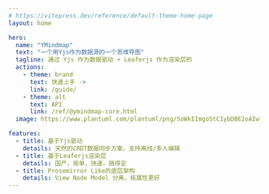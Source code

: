 ```yaml
---
# https://vitepress.dev/reference/default-theme-home-page
layout: home

hero:
  name: "YMindmap"
  text: "一个用Yjs作为数据源的一个思维导图"
  tagline: 通过 Yjs 作为数据驱动 + Leaferjs 作为渲染层的
  actions:
    - theme: brand
      text: 快速上手 -> 
      link: /guide/
    - theme: alt
      text: API
      link: /ref/@ymindmap-core.html
  image: https://www.plantuml.com/plantuml/png/SoWkIImgoStCIybDBE2oAIwfp4cruuBoNJ8JquiISnMgkHGKzDABKbFpG4mWS4fCpauloY_DIt7EpyalKiZ9JCye0Ii0IjTorNBPw4DDqbRmXPgjhQrWOmDMOsU7oj7LHU8uf0ALGxG00000

features:
  - title: 基于Yjs驱动
    details: 天然的CRDT数据同步方案，支持离线/多人编辑
  - title: 基于Leaferjs渲染层
    details: 国产，简单，快速，搞得定
  - title: Prosemirror Like的底层架构
    details: View Node Model 分离，拓展性更好
---
```


<div class="demo-container" style="width: 100%;display: flex;justify-content: center;align-items: center;height: 300px;margin-top: 64px;">
  <div class="demo" style="width: 100%;height: 100%;overflow: hidden;border-radius:8px;"></div>
</div>

<script setup>
import { onMounted } from 'vue'

onMounted(async () => {
  const { Mindmap, getDefaultData } = await import('@ymindmap/browser');
  const { TextMindmapExtension } = await import('@ymindmap/extension-text');
  const { MindmapExtension } = await import('@ymindmap/extension-mindmap');
  new Mindmap({
    el: '.demo',
    data: getDefaultData(),
    editable: true,
    extensions: {
      Text: TextMindmapExtension,
      Mindmap: MindmapExtension
    },
  })
})
</script>

